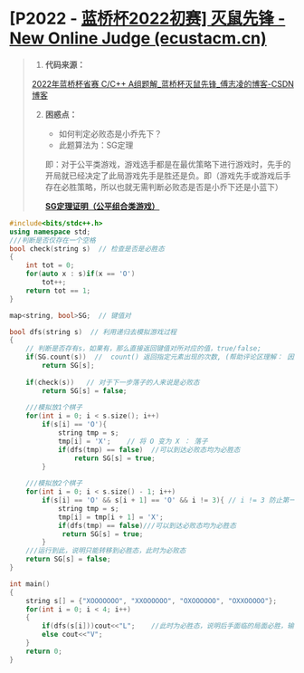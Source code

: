 # [P2022 - [蓝桥杯2022初赛\] 灭鼠先锋 - New Online Judge (ecustacm.cn)](http://oj.ecustacm.cn/problem.php?id=2022)

> 1. **代码来源：**
>
>  [2022年蓝桥杯省赛 C/C++ A组题解_蓝桥杯灭鼠先锋_傅志凌的博客-CSDN博客](https://blog.csdn.net/fzl194/article/details/124347039?ops_request_misc=%7B%22request%5Fid%22%3A%22167949693116800222835966%22%2C%22scm%22%3A%2220140713.130102334..%22%7D&request_id=167949693116800222835966&biz_id=0&utm_medium=distribute.pc_search_result.none-task-blog-2~all~top_positive~default-2-124347039-null-null.142^v76^insert_down2,201^v4^add_ask,239^v2^insert_chatgpt&utm_term=灭鼠先锋&spm=1018.2226.3001.4187)
>
> 2. **困惑点：**
>    
>    - 如何判定必败态是小乔先下？
>    - 此题算法为：SG定理
>    
>    即：对于公平类游戏，游戏选手都是在最优策略下进行游戏时，先手的开局就已经决定了此局游戏先手是胜还是负。即（游戏先手或游戏后手存在必胜策略，所以也就无需判断必败态是否是小乔下还是小蓝下）
>    
>    **[SG定理证明（公平组合类游戏）](https://oi-wiki.org//math/game-theory/impartial-game/)**

```C++
#include<bits/stdc++.h>
using namespace std;
///判断是否仅存在一个空格
bool check(string s)  // 检查是否是必胜态
{
    int tot = 0;
    for(auto x : s)if(x == 'O')   
        tot++;
    return tot == 1;
}

map<string, bool>SG;  // 键值对

bool dfs(string s)  // 利用递归去模拟游戏过程
{
    // 判断是否存有s，如果有，那么直接返回键值对所对应的值，true/false;
    if(SG.count(s))  //  count() 返回指定元素出现的次数, (帮助评论区理解： 因为key值不会重复，所以只能是1 or 0)
        return SG[s];  
    
    if(check(s))   // 对于下一步落子的人来说是必败态 
        return SG[s] = false;
    
    ///模拟放1个棋子
    for(int i = 0; i < s.size(); i++)
		if(s[i] == 'O'){
	        string tmp = s;   
	        tmp[i] = 'X';    // 将 O 变为 X ： 落子
	        if(dfs(tmp) == false)  //可以到达必败态均为必胜态
	            return SG[s] = true;
	    }
    
    ///模拟放2个棋子
    for(int i = 0; i < s.size() - 1; i++)
        if(s[i] == 'O' && s[i + 1] == 'O' && i != 3){ // i != 3 防止第一行最后一个与第二行第一个两个不相邻的位置同时放入棋子
            string tmp = s;
            tmp[i] = tmp[i + 1] = 'X';
            if(dfs(tmp) == false)///可以到达必败态均为必胜态
             return SG[s] = true;
        }
    ///运行到此，说明只能转移到必胜态，此时为必败态
    return SG[s] = false;
}

int main()
{
    string s[] = {"XOOOOOOO", "XXOOOOOO", "OXOOOOOO", "OXXOOOOO"};
    for(int i = 0; i < 4; i++)
    {
        if(dfs(s[i]))cout<<"L";    //此时为必胜态，说明后手面临的局面必胜，输出L	
        else cout<<"V";
    }
    return 0;
}
```

